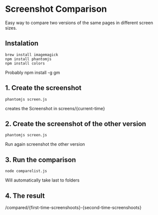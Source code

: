
# Screenshot Comparison

Easy way to compare two versions of the same pages in different screen sizes.  

## Instalation
```
brew install imagemagick
npm install phantomjs
npm install colors
```

Probably
npm install -g gm

## 1. Create the screenshot
```
phantomjs screen.js
```
creates the Screenshot in screens/{current-time}

## 2. Create the screenshot of the other version
```
phantomjs screen.js
```
Run again screenshot the other version

## 3. Run the comparison
```
node comparelist.js
```
Will automatically take last to folders 

## 4. The result

/compared/{first-time-screenshoots}-{second-time-screenshoots}

